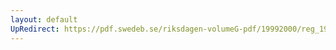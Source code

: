 ```yaml
---
layout: default
UpRedirect: https://pdf.swedeb.se/riksdagen-volumeG-pdf/19992000/reg_19992000/reg_19992000_0383.pdf
---
```

